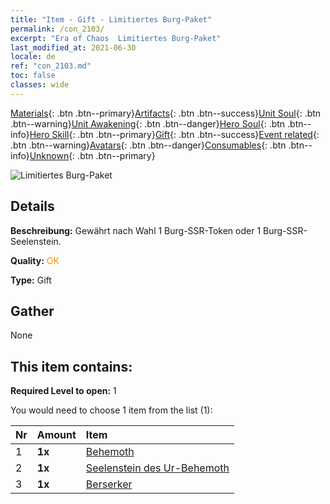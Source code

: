 ```yaml
---
title: "Item - Gift - Limitiertes Burg-Paket"
permalink: /con_2103/
excerpt: "Era of Chaos  Limitiertes Burg-Paket"
last_modified_at: 2021-06-30
locale: de
ref: "con_2103.md"
toc: false
classes: wide
---
```

 [Materials](/ItemsDE/){: .btn .btn--primary}[Artifacts](/ItemsDE/Artifacts/){: .btn .btn--success}[Unit Soul](/ItemsDE/UnitSoul/){: .btn .btn--warning}[Unit Awakening](/ItemsDE/UnitAwakening/){: .btn .btn--danger}[Hero Soul](/ItemsDE/HeroSoul/){: .btn .btn--info}[Hero Skill](/ItemsDE/HeroSkill/){: .btn .btn--primary}[Gift](/ItemsDE/Gift/){: .btn .btn--success}[Event related](/ItemsDE/Events/){: .btn .btn--warning}[Avatars](/ItemsDE/Avatars/){: .btn .btn--danger}[Consumables](/ItemsDE/Consumables/){: .btn .btn--info}[Unknown](/ItemsDE/Unknown/){: .btn .btn--primary}

 ![Limitiertes Burg-Paket](/images/t/i_994004.png)

## Details
 **Beschreibung:** Gewährt nach Wahl 1 Burg-SSR-Token oder 1 Burg-SSR-Seelenstein.

 **Quality:** <span style="color: #FF8C00">OK</span>

 **Type:** Gift

## Gather

  None

## This item contains:

 **Required Level to open:** 1

 You would need to choose 1 item from the list (1):

  | Nr | Amount |     Item    |
  |:---|:-------|:------------|
  | 1 |  **1x** | [Behemoth](/ItemsDE/unt_223/) |  | 
  | 2 |  **1x** | [Seelenstein des Ur-Behemoth](/ItemsDE/unt_311/) |  | 
  | 3 |  **1x** | [Berserker](/ItemsDE/unt_224/) |  | 
